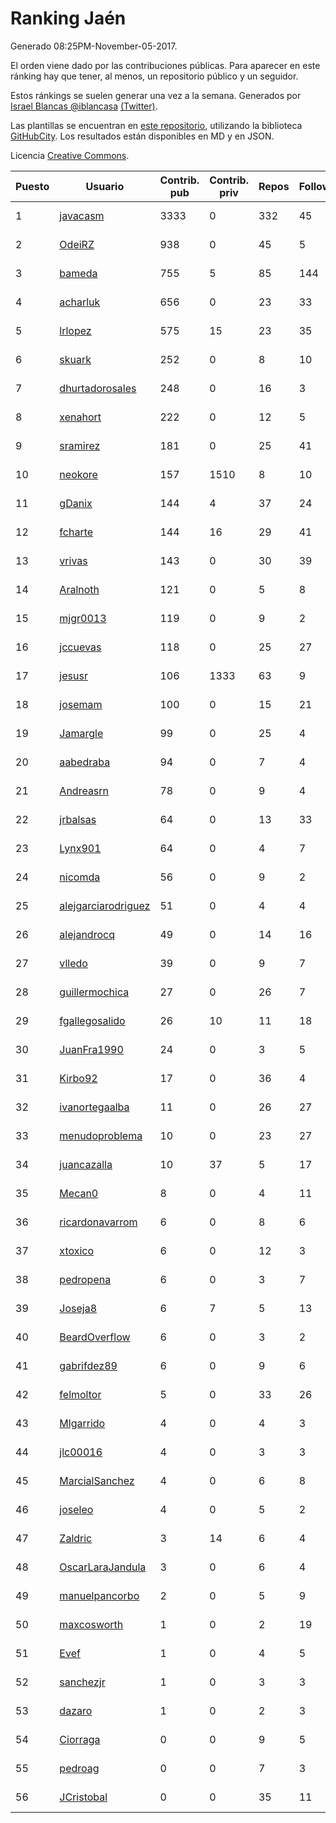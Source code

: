 # Ranking Jaén

Generado 08:25PM-November-05-2017.

El orden viene dado por las contribuciones públicas. Para aparecer en este ránking hay que tener, al menos, un repositorio público y un seguidor.

Estos ránkings se suelen generar una vez a la semana. Generados por [Israel Blancas @iblancasa](https://github.com/iblancasa/) [(Twitter)](https://twitter.com/iblancasa).

Las plantillas se encuentran en [este repositorio](https://github.com/iblancasa/GH-Spanish-Ranking), utilizando la biblioteca [GitHubCity](https://github.com/iblancasa/GitHubCity). Los resultados están disponibles en MD y en JSON.

Licencia [Creative Commons](https://creativecommons.org/licenses/by/4.0/).

| Puesto   |  Usuario  | Contrib. pub | Contrib. priv |Repos| Followers | Desde |  Avatar  |
|----------|-----------|--------------|---------------|-----|-----------|-------|----------|
|1|[javacasm](https://github.com/javacasm)|3333|0|332|45|2013-03-12|![javacasm](https://avatars0.githubusercontent.com/u/3841695)|
|2|[OdeiRZ](https://github.com/OdeiRZ)|938|0|45|5|2014-10-01|![OdeiRZ](https://avatars3.githubusercontent.com/u/8981290)|
|3|[bameda](https://github.com/bameda)|755|5|85|144|2011-06-26|![bameda](https://avatars1.githubusercontent.com/u/877218)|
|4|[acharluk](https://github.com/acharluk)|656|0|23|33|2013-08-03|![acharluk](https://avatars0.githubusercontent.com/u/5154281)|
|5|[lrlopez](https://github.com/lrlopez)|575|15|23|35|2011-01-04|![lrlopez](https://avatars3.githubusercontent.com/u/547387)|
|6|[skuark](https://github.com/skuark)|252|0|8|10|2010-10-26|![skuark](https://avatars3.githubusercontent.com/u/454382)|
|7|[dhurtadorosales](https://github.com/dhurtadorosales)|248|0|16|3|2016-09-19|![dhurtadorosales](https://avatars3.githubusercontent.com/u/22294592)|
|8|[xenahort](https://github.com/xenahort)|222|0|12|5|2016-03-30|![xenahort](https://avatars3.githubusercontent.com/u/18160833)|
|9|[sramirez](https://github.com/sramirez)|181|0|25|41|2010-12-02|![sramirez](https://avatars0.githubusercontent.com/u/506548)|
|10|[neokore](https://github.com/neokore)|157|1510|8|10|2011-07-25|![neokore](https://avatars3.githubusercontent.com/u/938057)|
|11|[gDanix](https://github.com/gDanix)|144|4|37|24|2011-10-10|![gDanix](https://avatars0.githubusercontent.com/u/1117657)|
|12|[fcharte](https://github.com/fcharte)|144|16|29|41|2014-08-05|![fcharte](https://avatars0.githubusercontent.com/u/8365501)|
|13|[vrivas](https://github.com/vrivas)|143|0|30|39|2012-12-14|![vrivas](https://avatars3.githubusercontent.com/u/3046042)|
|14|[Aralnoth](https://github.com/Aralnoth)|121|0|5|8|2011-04-06|![Aralnoth](https://avatars2.githubusercontent.com/u/712551)|
|15|[mjgr0013](https://github.com/mjgr0013)|119|0|9|2|2014-10-01|![mjgr0013](https://avatars2.githubusercontent.com/u/8981247)|
|16|[jccuevas](https://github.com/jccuevas)|118|0|25|27|2013-04-10|![jccuevas](https://avatars3.githubusercontent.com/u/4116619)|
|17|[jesusr](https://github.com/jesusr)|106|1333|63|9|2011-12-11|![jesusr](https://avatars1.githubusercontent.com/u/1256168)|
|18|[josemam](https://github.com/josemam)|100|0|15|21|2015-03-14|![josemam](https://avatars1.githubusercontent.com/u/11481209)|
|19|[Jamargle](https://github.com/Jamargle)|99|0|25|4|2015-03-24|![Jamargle](https://avatars3.githubusercontent.com/u/11638357)|
|20|[aabedraba](https://github.com/aabedraba)|94|0|7|4|2017-04-19|![aabedraba](https://avatars2.githubusercontent.com/u/27779735)|
|21|[Andreasrn](https://github.com/Andreasrn)|78|0|9|4|2016-03-31|![Andreasrn](https://avatars1.githubusercontent.com/u/18190696)|
|22|[jrbalsas](https://github.com/jrbalsas)|64|0|13|33|2010-08-07|![jrbalsas](https://avatars1.githubusercontent.com/u/356995)|
|23|[Lynx901](https://github.com/Lynx901)|64|0|4|7|2014-11-11|![Lynx901](https://avatars0.githubusercontent.com/u/9676003)|
|24|[nicomda](https://github.com/nicomda)|56|0|9|2|2013-06-13|![nicomda](https://avatars1.githubusercontent.com/u/4690565)|
|25|[alejgarciarodriguez](https://github.com/alejgarciarodriguez)|51|0|4|4|2015-12-19|![alejgarciarodriguez](https://avatars0.githubusercontent.com/u/16359911)|
|26|[alejandrocq](https://github.com/alejandrocq)|49|0|14|16|2010-05-20|![alejandrocq](https://avatars2.githubusercontent.com/u/282431)|
|27|[vlledo](https://github.com/vlledo)|39|0|9|7|2011-03-28|![vlledo](https://avatars3.githubusercontent.com/u/695429)|
|28|[guillermochica](https://github.com/guillermochica)|27|0|26|7|2014-10-20|![guillermochica](https://avatars3.githubusercontent.com/u/9317092)|
|29|[fgallegosalido](https://github.com/fgallegosalido)|26|10|11|18|2015-03-24|![fgallegosalido](https://avatars1.githubusercontent.com/u/11628855)|
|30|[JuanFra1990](https://github.com/JuanFra1990)|24|0|3|5|2015-10-22|![JuanFra1990](https://avatars2.githubusercontent.com/u/15248743)|
|31|[Kirbo92](https://github.com/Kirbo92)|17|0|36|4|2011-01-12|![Kirbo92](https://avatars2.githubusercontent.com/u/559575)|
|32|[ivanortegaalba](https://github.com/ivanortegaalba)|11|0|26|27|2013-10-16|![ivanortegaalba](https://avatars3.githubusercontent.com/u/5699976)|
|33|[menudoproblema](https://github.com/menudoproblema)|10|0|23|27|2011-08-12|![menudoproblema](https://avatars3.githubusercontent.com/u/976187)|
|34|[juancazalla](https://github.com/juancazalla)|10|37|5|17|2015-03-24|![juancazalla](https://avatars3.githubusercontent.com/u/11631002)|
|35|[Mecan0](https://github.com/Mecan0)|8|0|4|11|2013-06-11|![Mecan0](https://avatars1.githubusercontent.com/u/4668637)|
|36|[ricardonavarrom](https://github.com/ricardonavarrom)|6|0|8|6|2012-11-20|![ricardonavarrom](https://avatars2.githubusercontent.com/u/2845589)|
|37|[xtoxico](https://github.com/xtoxico)|6|0|12|3|2012-08-07|![xtoxico](https://avatars0.githubusercontent.com/u/2110997)|
|38|[pedropena](https://github.com/pedropena)|6|0|3|7|2011-06-07|![pedropena](https://avatars0.githubusercontent.com/u/834583)|
|39|[Joseja8](https://github.com/Joseja8)|6|7|5|13|2014-07-12|![Joseja8](https://avatars0.githubusercontent.com/u/8145991)|
|40|[BeardOverflow](https://github.com/BeardOverflow)|6|0|3|2|2013-04-13|![BeardOverflow](https://avatars1.githubusercontent.com/u/4147595)|
|41|[gabrifdez89](https://github.com/gabrifdez89)|6|0|9|6|2013-02-26|![gabrifdez89](https://avatars0.githubusercontent.com/u/3704317)|
|42|[felmoltor](https://github.com/felmoltor)|5|0|33|26|2011-06-13|![felmoltor](https://avatars2.githubusercontent.com/u/846513)|
|43|[Mlgarrido](https://github.com/Mlgarrido)|4|0|4|3|2012-11-13|![Mlgarrido](https://avatars0.githubusercontent.com/u/2791173)|
|44|[jlc00016](https://github.com/jlc00016)|4|0|3|3|2015-06-05|![jlc00016](https://avatars1.githubusercontent.com/u/12764652)|
|45|[MarcialSanchez](https://github.com/MarcialSanchez)|4|0|6|8|2015-10-03|![MarcialSanchez](https://avatars0.githubusercontent.com/u/14955899)|
|46|[joseleo](https://github.com/joseleo)|4|0|5|2|2015-03-19|![joseleo](https://avatars2.githubusercontent.com/u/11560011)|
|47|[Zaldric](https://github.com/Zaldric)|3|14|6|4|2016-03-29|![Zaldric](https://avatars0.githubusercontent.com/u/18138275)|
|48|[OscarLaraJandula](https://github.com/OscarLaraJandula)|3|0|6|4|2016-09-19|![OscarLaraJandula](https://avatars0.githubusercontent.com/u/22294687)|
|49|[manuelpancorbo](https://github.com/manuelpancorbo)|2|0|5|9|2014-11-04|![manuelpancorbo](https://avatars1.githubusercontent.com/u/9550738)|
|50|[maxcosworth](https://github.com/maxcosworth)|1|0|2|19|2010-09-06|![maxcosworth](https://avatars1.githubusercontent.com/u/389437)|
|51|[Evef](https://github.com/Evef)|1|0|4|5|2012-12-15|![Evef](https://avatars1.githubusercontent.com/u/3052550)|
|52|[sanchezjr](https://github.com/sanchezjr)|1|0|3|3|2013-12-17|![sanchezjr](https://avatars0.githubusercontent.com/u/6205905)|
|53|[dazaro](https://github.com/dazaro)|1|0|2|3|2014-10-08|![dazaro](https://avatars1.githubusercontent.com/u/9086676)|
|54|[Ciorraga](https://github.com/Ciorraga)|0|0|9|5|2013-11-08|![Ciorraga](https://avatars1.githubusercontent.com/u/5888071)|
|55|[pedroag](https://github.com/pedroag)|0|0|7|3|2013-09-23|![pedroag](https://avatars1.githubusercontent.com/u/5517655)|
|56|[JCristobal](https://github.com/JCristobal)|0|0|35|11|2014-09-23|![JCristobal](https://avatars3.githubusercontent.com/u/8878426)|
